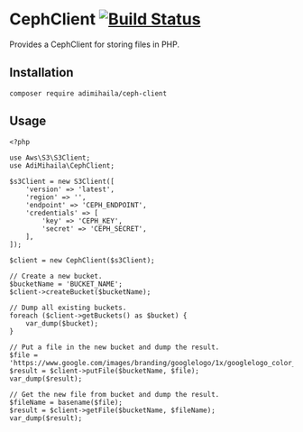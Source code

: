# CephClient [![Build Status](https://travis-ci.org/adrianmihaila/ceph-client.svg?branch=master)](https://travis-ci.org/adrianmihaila/ceph-client)

Provides a CephClient for storing files in PHP.

## Installation
```
composer require adimihaila/ceph-client
```

## Usage
```
<?php

use Aws\S3\S3Client;
use AdiMihaila\CephClient;

$s3Client = new S3Client([
    'version' => 'latest',
    'region' => '',
    'endpoint' => 'CEPH_ENDPOINT',
    'credentials' => [
        'key' => 'CEPH_KEY',
        'secret' => 'CEPH_SECRET',
    ],
]);

$client = new CephClient($s3Client);

// Create a new bucket.
$bucketName = 'BUCKET_NAME';
$client->createBucket($bucketName);

// Dump all existing buckets.
foreach ($client->getBuckets() as $bucket) {
    var_dump($bucket);
}

// Put a file in the new bucket and dump the result.
$file = 'https://www.google.com/images/branding/googlelogo/1x/googlelogo_color_272x92dp.png';
$result = $client->putFile($bucketName, $file);
var_dump($result);

// Get the new file from bucket and dump the result.
$fileName = basename($file);
$result = $client->getFile($bucketName, $fileName);
var_dump($result);
```
